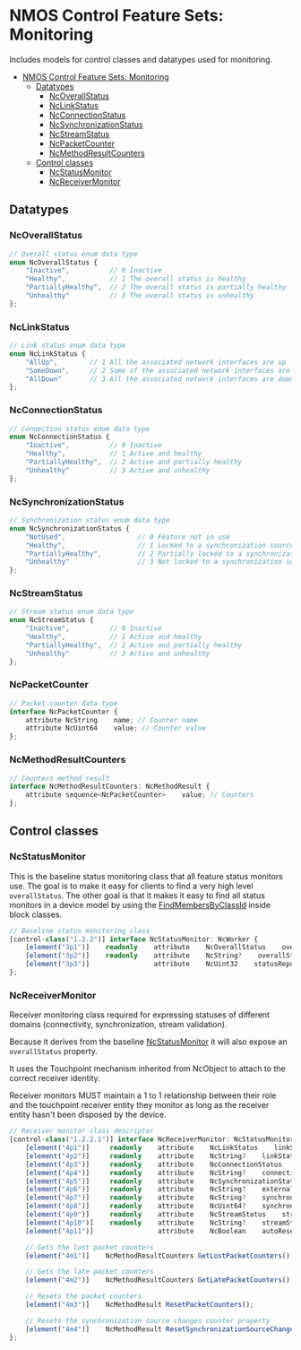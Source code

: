 # NMOS Control Feature Sets: Monitoring

Includes models for control classes and datatypes used for monitoring.

- [NMOS Control Feature Sets: Monitoring](#nmos-control-feature-sets-monitoring)
  - [Datatypes](#datatypes)
    - [NcOverallStatus](#ncoverallstatus)
    - [NcLinkStatus](#nclinkstatus)
    - [NcConnectionStatus](#ncconnectionstatus)
    - [NcSynchronizationStatus](#ncsynchronizationstatus)
    - [NcStreamStatus](#ncstreamstatus)
    - [NcPacketCounter](#ncpacketcounter)
    - [NcMethodResultCounters](#ncmethodresultcounters)
  - [Control classes](#control-classes)
    - [NcStatusMonitor](#ncstatusmonitor)
    - [NcReceiverMonitor](#ncreceivermonitor)

## Datatypes

### NcOverallStatus

```typescript
// Overall status enum data type
enum NcOverallStatus {
    "Inactive",          // 0 Inactive
    "Healthy",           // 1 The overall status is healthy
    "PartiallyHealthy",  // 2 The overall status is partially healthy
    "Unhealthy"          // 3 The overall status is unhealthy
};
```

### NcLinkStatus

```typescript
// Link status enum data type
enum NcLinkStatus {
    "AllUp",        // 1 All the associated network interfaces are up
    "SomeDown",     // 2 Some of the associated network interfaces are down
    "AllDown"       // 3 All the associated network interfaces are down
};
```

### NcConnectionStatus

```typescript
// Connection status enum data type
enum NcConnectionStatus {
    "Inactive",          // 0 Inactive
    "Healthy",           // 1 Active and healthy
    "PartiallyHealthy",  // 2 Active and partially healthy
    "Unhealthy"          // 3 Active and unhealthy
};
```

### NcSynchronizationStatus

```typescript
// Synchronization status enum data type
enum NcSynchronizationStatus {
    "NotUsed",                  // 0 Feature not in use
    "Healthy",                  // 1 Locked to a synchronization source
    "PartiallyHealthy",         // 2 Partially locked to a synchronization source
    "Unhealthy"                 // 3 Not locked to a synchronization source
};
```

### NcStreamStatus

```typescript
// Stream status enum data type
enum NcStreamStatus {
    "Inactive",          // 0 Inactive
    "Healthy",           // 1 Active and healthy
    "PartiallyHealthy",  // 2 Active and partially healthy
    "Unhealthy"          // 3 Active and unhealthy
};
```

### NcPacketCounter

```typescript
// Packet counter data type
interface NcPacketCounter {
    attribute NcString    name; // Counter name
    attribute NcUint64    value; // Counter value
};
```

### NcMethodResultCounters

```typescript
// Counters method result
interface NcMethodResultCounters: NcMethodResult {
    attribute sequence<NcPacketCounter>    value; // Counters
};
```

## Control classes

### NcStatusMonitor

This is the baseline status monitoring class that all feature status monitors use.
The goal is to make it easy for clients to find a very high level `overallStatus`.
The other goal is that it makes it easy to find all status monitors in a device model by using the [FindMembersByClassId](https://specs.amwa.tv/ms-05-02/latest/docs/Blocks.html#search-methods) inside block classes.

```typescript
// Baseline status monitoring class
[control-class("1.2.2")] interface NcStatusMonitor: NcWorker {
    [element("3p1")]    readonly    attribute    NcOverallStatus    overallStatus;      // Overall status property
    [element("3p2")]    readonly    attribute    NcString?    overallStatusMessage;     // Overall status message property
    [element("3p3")]                attribute    NcUint32    statusReportingDelay;      // Status reporting delay property (in seconds, default is 3s and 0 means no delay)
};
```

### NcReceiverMonitor

Receiver monitoring class required for expressing statuses of different domains (connectivity, synchronization, stream validation).

Because it derives from the baseline [NcStatusMonitor](#ncstatusmonitor) it will also expose an `overallStatus` property.

It uses the Touchpoint mechanism inherited from NcObject to attach to the correct receiver identity.

Receiver monitors MUST maintain a 1 to 1 relationship between their role and the touchpoint receiver entity they monitor as long as the receiver entity hasn't been disposed by the device.

```typescript
// Receiver monitor class descriptor
[control-class("1.2.2.1")] interface NcReceiverMonitor: NcStatusMonitor {
    [element("4p1")]     readonly    attribute    NcLinkStatus    linkStatus;    // Link status property
    [element("4p2")]     readonly    attribute    NcString?    linkStatusMessage;    // Link status message property
    [element("4p3")]     readonly    attribute    NcConnectionStatus    connectionStatus;    // Connection status property
    [element("4p4")]     readonly    attribute    NcString?    connectionStatusMessage;    // Connection status message property
    [element("4p5")]     readonly    attribute    NcSynchronizationStatus    externalSynchronizationStatus;    // External synchronization status property
    [element("4p6")]     readonly    attribute    NcString?    externalSynchronizationStatusMessage;    // External synchronization status message property
    [element("4p7")]     readonly    attribute    NcString?    synchronizationSourceId;    // Synchronization source id property
    [element("4p8")]     readonly    attribute    NcUint64?    synchronizationSourceChanges;    // Synchronization source changes counter
    [element("4p9")]     readonly    attribute    NcStreamStatus    streamStatus;    // Stream status property
    [element("4p10")]    readonly    attribute    NcString?    streamStatusMessage;    // Stream status message property
    [element("4p11")]                attribute    NcBoolean    autoResetPacketCounters;    // Automatic reset packet counters property (default: true)

    // Gets the lost packet counters
    [element("4m1")]    NcMethodResultCounters GetLostPacketCounters();

    // Gets the late packet counters
    [element("4m2")]    NcMethodResultCounters GetLatePacketCounters();

    // Resets the packet counters
    [element("4m3")]    NcMethodResult ResetPacketCounters();

    // Resets the synchronization source changes counter property
    [element("4m4")]    NcMethodResult ResetSynchronizationSourceChanges();
};
```
